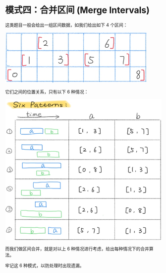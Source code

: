# 模式四：合并区间 (Merge Intervals)

这类题目一般会给出一组区间数据，如我们给出如下 4 个区间：

![](media/15806091958144.jpg)

它们之间的位置关系，只有以下 6 种情况：

![](media/15806101620309.jpg)

而我们做区间合并，就是对以上 6 种情况进行考虑，给出每种情况下的合并算法。

牢记这 6 种模式，以防处理时出现遗漏。